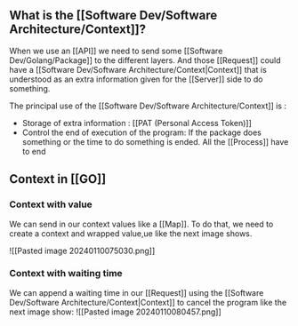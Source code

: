
## What is the [[Software Dev/Software Architecture/Context]]?

When we use an [[API]] we need to send some [[Software Dev/Golang/Package]] to the different layers. And those [[Request]] could have a [[Software Dev/Software Architecture/Context|Context]] that is understood as an extra information given for the [[Server]] side to do something.

The principal use of the [[Software Dev/Software Architecture/Context]] is :
* Storage of extra information : [[PAT (Personal Access Token)]]
* Control the end of execution of the program: If the package does something or the time to do something is ended. All the [[Process]] have to end

## Context in [[GO]]

### Context with value

We can send in our context values like a [[Map]]. To do that, we need to create a context and wrapped value,ue like the next image shows.

![[Pasted image 20240110075030.png]]

### Context with waiting time

We can append a waiting time in our [[Request]] using the [[Software Dev/Software Architecture/Context|Context]]  to cancel the program like the next image show:
![[Pasted image 20240110080457.png]]
